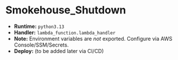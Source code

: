 # Smokehouse_Shutdown

- **Runtime:** `python3.13`
- **Handler:** `lambda_function.lambda_handler`
- **Note:** Environment variables are *not* exported. Configure via AWS Console/SSM/Secrets.
- **Deploy:** (to be added later via CI/CD)

